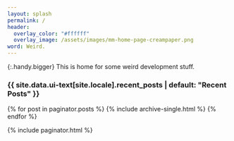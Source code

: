 ```yaml
---
layout: splash
permalink: /
header:
  overlay_color: "#ffffff"
  overlay_image: /assets/images/mm-home-page-creampaper.png
word: Weird.
---
```


{:.handy.bigger}
This is home for some weird development stuff.
 
 <h3 class="archive__subtitle">{{ site.data.ui-text[site.locale].recent_posts | default: "Recent Posts" }}</h3>

 {% for post in paginator.posts %}
   {% include archive-single.html %}
 {% endfor %}

 {% include paginator.html %}
